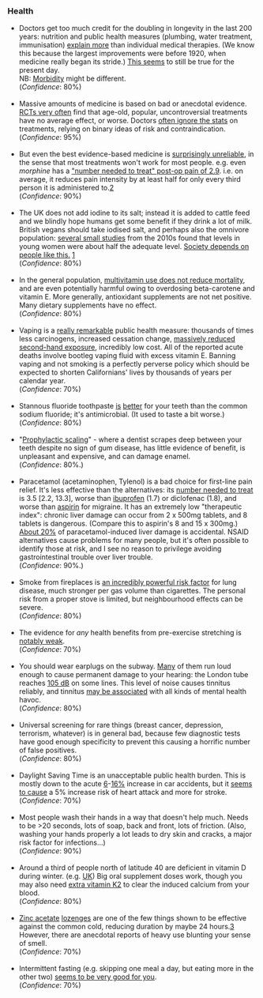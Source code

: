 
<!-- https://www.thennt.com/home-nnt/ -->

<h3>Health</h3>
<div>
<ul>
	<li>
		Doctors get too much credit for the doubling in longevity in the last 200 years: nutrition and public health measures (plumbing, water treatment, immunisation) <a href="{{deaton}}">explain more</a> than individual medical therapies. (We know this because the largest improvements were before 1920, when medicine really began its stride.) <a href="{{cutler}}">This seems</a> to still be true for the present day. <br>
		NB: <a href="{{morb}}">Morbidity</a> might be different.<br>
		(<i>Confidence</i>: 80%)
	</li>
	<br>
	<li>
		Massive amounts of medicine is based on bad or anecdotal evidence. <a href="{{reviews}}">RCTs very often</a> find that age-old, popular, uncontroversial treatments have no average effect, or worse. Doctors <a href="{{ignore}}">often ignore the stats</a> on treatments, relying on binary ideas of risk and contraindication.<br>
		(<i>Confidence</i>: 95%)
	</li>
	<br>
	<li>
		But even the best evidence-based medicine is <a href="{{nnt}}">surprisingly unreliable</a>, in the sense that most treatments won't work for most people. e.g. even <i>morphine</i> has a <a href="{{morph}}">"number needed to treat" post-op pain of 2.9</a>. i.e. on average, it reduces pain intensity by at least half for only every third person it is administered to.<a href="#fn:2" id="fnref:2">2</a> <br>
		(<i>Confidence</i>: 90%)
	</li>
	<!--<br>
	 <li>
		The above implies gains from personalisation, cheap testing.
		(<i>Confidence</i>: 60%)
		https://www.gleech.org/pills 
	</li> -->
	<br>
	<li>
		The UK does not add iodine to its salt; instead it is added to cattle feed and we blindly hope humans get some benefit if they drink a lot of milk. British vegans should take iodised salt, and perhaps also the omnivore population: <a href="{{uk}}">several small studies</a> from the 2010s found that levels in young women were about half the adequate level.  <a href="{{io}}">Society depends on people like this.</a> <a href="#fn:1" id="fnref:1">1</a> <br>
		(<i>Confidence</i>: 80%)
	</li>
	<br>
	<li>
		In the general population, <a href="{{multi}}">multivitamin use does not reduce mortality</a>, and are even potentially harmful owing to overdosing beta-carotene and vitamin E. More generally, antioxidant supplements are not net positive. Many dietary supplements have no effect. <br>
		(<i>Confidence</i>: 80%)
	</li>
	<br>
	<li>
		Vaping is a <a href="{{vap}}">really remarkable</a> public health measure: thousands of times less carcinogens, increased cessation change, <a href="{{second}}">massively reduced second-hand exposure</a>, incredibly low cost. All of the reported acute deaths involve bootleg vaping fluid with excess vitamin E. Banning vaping and not smoking is a perfectly perverse policy which should be expected to shorten Californians' lives by thousands of years per calendar year.<br>
		(<i>Confidence</i>: 70%)
	</li>
	<br>
	<li>
		Stannous fluoride toothpaste <a href="{{stan}}">is</a> <a href="{{stan2}}">better</a> for your teeth than the common sodium fluoride; it's antimicrobial. (It used to taste a bit worse.) <br>
		(<i>Confidence</i>: 80%)
	</li>
	<br>
	<li>
		"<a href="{{scaling}}">Prophylactic scaling</a>" - where a dentist scrapes deep between your teeth despite no sign of gum disease, has little evidence of benefit, is unpleasant and expensive, and can damage enamel. <br>
		(<i>Confidence</i>: 80%.)
	</li>
	<br>
	<li>
		Paracetamol (acetaminophen, Tylenol) is a bad choice for first-line pain relief. It's less effective than the alternatives: its <a href="{{pain}}">number needed to treat</a> is 3.5 [2.2, 13.3], worse than <a href="{{ibu}}">ibuprofen</a> (1.7) or diclofenac (1.8), and worse than <a href="{{asp}}">aspirin</a> for migraine. It has an extremely low "therapeutic index": chronic liver damage can occur from 2 x 500mg tablets, and 8 tablets is dangerous. (Compare this to aspirin's 8 and 15 x 300mg.) <a href="{{liv}}">About 20%</a> of paracetamol-induced liver damage is accidental. NSAID alternatives cause problems for many people, but it's often possible to identify those at risk, and I see no reason to privilege avoiding gastrointestinal trouble over liver trouble.
		<br>
		(<i>Confidence</i>: 90%.)
	</li>
	<br>
	<li>
		Smoke from fireplaces is <a href="{{wood}}">an incredibly powerful risk factor</a> for lung disease, much stronger per gas volume than cigarettes. The personal risk from a proper stove is limited, but neighbourhood effects can be severe.<br>
		(<i>Confidence</i>: 80%)
	</li>
	<br>
	<li>
		The evidence for <i>any</i> health benefits from pre-exercise stretching is <a href="{{stret}}">notably weak</a>. <br>
		(<i>Confidence</i>: 70%)
	</li>
	<br>
	<li>
		You should wear earplugs on the subway. <a href="{{ny}}">Many</a> of them run loud enough to cause permanent damage to your hearing: the London tube reaches <a href="{{tube}}">105 dB</a> on some lines. This level of noise causes tinnitus reliably, and tinnitus <a href="{{tinn}}">may be associated</a> with all kinds of mental health havoc.<br>		
		(<i>Confidence</i>: 80%)
	</li>
	<br>
	<li>
		Universal screening for rare things (breast cancer, depression, terrorism, whatever) is in general bad, because few diagnostic tests have good enough specificity to prevent this causing a horrific number of false positives.  <br>
		(<i>Confidence</i>: 80%)
	</li>
	<br>
	<li>
		Daylight Saving Time is an unacceptable public health burden. This is mostly down to the acute <a href="{{cell}}">6</a>-<a href="{{nz}}">16%</a> increase in car accidents, but it <a href="{{jama}}">seems to cause</a> a 5% increase risk of heart attack and more for stroke. <br>
		(<i>Confidence</i>: 70%)
	</li>
	<br>
	<!--  -->
	<li>
		Most people wash their hands in a way that doesn't help much. Needs to be >20 seconds, lots of soap, back and front, lots of friction. (Also, washing your hands properly a lot leads to dry skin and cracks, a major risk factor for infections...) <br>
		(<i>Confidence</i>: 90%)
	</li>
	<br>
	<!-- https://www.thennt.com/nnt/stents-stable-coronary-artery-disease/ -->
	<!-- https://www.vox.com/science-and-health/2017/11/3/16599072/stent-chest-pain-treatment-angina-not-effective -->
	<li>
		Around a third of people north of latitude 40 are deficient in vitamin D during winter. (e.g. <a href="{{d}}">UK</a>) Big oral supplement doses work, though you may also need <a href="{{k2}}">extra vitamin K2</a> to clear the induced calcium from your blood.<br>
		(<i>Confidence</i>: 80%)
	</li>
	<br>
	<li>
		<a href="{{singh}}">Zinc acetate</a> <a href="{{hemila}}">lozenges</a> are one of the few things shown to be effective against the common cold, reducing duration by maybe 24 hours.<a href="#fn:3" id="fnref:3">3</a> However, there are anecdotal reports of heavy use blunting your sense of smell. <br>
		(<i>Confidence</i>: 70%)
	</li>
	<br>
<!-- 	 -->
	<li>
		Intermittent fasting (e.g. skipping one meal a day, but eating more in the other two) <a href="{{long}}">seems to be very good for you</a>. <br>
		(<i>Confidence</i>: 70%)
	</li>



</ul>
</div>




